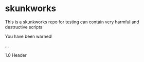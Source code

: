 skunkworks
==========

This is a skunkworks repo for testing can contain very harmful and destructive scripts 

You have been warned! 

...

1.0 Header 

